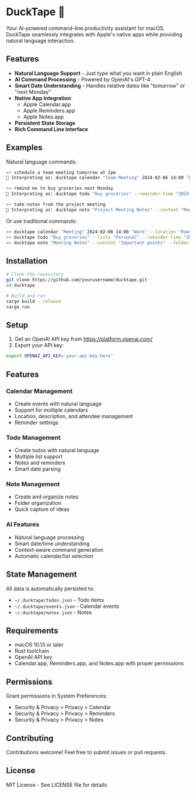 # DuckTape 🦆

Your AI-powered command-line productivity assistant for macOS. DuckTape seamlessly integrates with Apple's native apps while providing natural language interaction.

## Features

- **Natural Language Support** - Just type what you want in plain English
- **AI Command Processing** - Powered by OpenAI's GPT-4
- **Smart Date Understanding** - Handles relative dates like "tomorrow" or "next Monday"
- **Native App Integration**:
  - Apple Calendar.app
  - Apple Reminders.app
  - Apple Notes.app
- **Persistent State Storage**
- **Rich Command Line Interface**

## Examples

Natural language commands:
```bash
>> schedule a team meeting tomorrow at 2pm
🦆 Interpreting as: ducktape calendar "Team Meeting" 2024-02-06 14:00 "Work"

>> remind me to buy groceries next Monday
🦆 Interpreting as: ducktape todo "Buy groceries" --reminder-time "2024-02-12 09:00"

>> take notes from the project meeting
🦆 Interpreting as: ducktape note "Project Meeting Notes" --content "Meeting notes" --folder "Work"
```

Or use traditional commands:
```bash
>> ducktape calendar "Meeting" 2024-02-06 14:00 "Work" --location "Room 1"
>> ducktape todo "Buy groceries" --lists "Personal" --reminder-time "2024-02-12 09:00"
>> ducktape note "Meeting Notes" --content "Important points" --folder "Work"
```

## Installation

```bash
# Clone the repository
git clone https://github.com/yourusername/ducktape.git
cd ducktape

# Build and run
cargo build --release
cargo run
```

## Setup

1. Get an OpenAI API key from https://platform.openai.com/
2. Export your API key:
```bash
export OPENAI_API_KEY='your-api-key-here'
```

## Features

### Calendar Management
- Create events with natural language
- Support for multiple calendars
- Location, description, and attendee management
- Reminder settings

### Todo Management
- Create todos with natural language
- Multiple list support
- Notes and reminders
- Smart date parsing

### Note Management
- Create and organize notes
- Folder organization
- Quick capture of ideas

### AI Features
- Natural language processing
- Smart date/time understanding
- Context-aware command generation
- Automatic calendar/list selection

## State Management

All data is automatically persisted to:
- `~/.ducktape/todos.json` - Todo items
- `~/.ducktape/events.json` - Calendar events
- `~/.ducktape/notes.json` - Notes

## Requirements

- macOS 10.13 or later
- Rust toolchain
- OpenAI API key
- Calendar.app, Reminders.app, and Notes.app with proper permissions

## Permissions

Grant permissions in System Preferences:
- Security & Privacy > Privacy > Calendar
- Security & Privacy > Privacy > Reminders
- Security & Privacy > Privacy > Notes

## Contributing

Contributions welcome! Feel free to submit issues or pull requests.

## License

MIT License - See LICENSE file for details.

